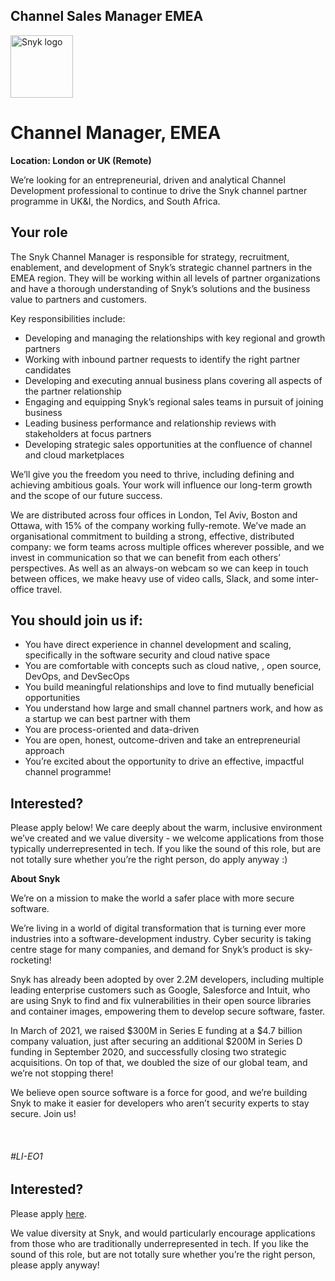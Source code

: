 Channel Sales Manager EMEA
---

<img src="https://res.cloudinary.com/snyk/image/upload/v1537345894/press-kit/brand/logo-black.png" width="100" alt="Snyk logo" />

<h1><strong>Channel Manager, EMEA</strong></h1>
<p><strong>Location: London or UK (Remote)&nbsp;</strong></p>
<p><span style="font-weight: 400;">We’re looking for an entrepreneurial, driven and analytical Channel Development professional to continue to drive the Snyk channel partner programme in UK&amp;I, the Nordics, and South Africa.</span></p>
<h2><strong>Your role</strong></h2>
<p><span style="font-weight: 400;">The Snyk Channel Manager is responsible for strategy, recruitment, enablement, and development of Snyk’s strategic channel partners in the EMEA region. They will be working within all levels of partner organizations and have a thorough understanding of Snyk’s solutions and the business value to partners and customers.</span></p>
<p><span style="font-weight: 400;">Key responsibilities include:</span></p>
<ul>
<li style="font-weight: 400;"><span style="font-weight: 400;">Developing and managing the relationships with key regional and growth partners</span></li>
<li style="font-weight: 400;"><span style="font-weight: 400;">Working with inbound partner requests to identify the right partner candidates</span></li>
<li style="font-weight: 400;"><span style="font-weight: 400;">Developing and executing annual business plans covering all aspects of the partner relationship</span></li>
<li style="font-weight: 400;"><span style="font-weight: 400;">Engaging and equipping Snyk’s regional sales teams in pursuit of joining business</span></li>
<li style="font-weight: 400;"><span style="font-weight: 400;">Leading business performance and relationship reviews with stakeholders at focus partners</span></li>
<li style="font-weight: 400;"><span style="font-weight: 400;">Developing strategic sales opportunities at the confluence of channel and cloud marketplaces</span></li>
</ul>
<p><span style="font-weight: 400;">We’ll give you the freedom you need to thrive, including defining and achieving ambitious goals. Your work will influence our long-term growth and the scope of our future success.</span></p>
<p><span style="font-weight: 400;">We are distributed across four offices in London, Tel Aviv, Boston and Ottawa, with 15% of the company working fully-remote. We’ve made an organisational commitment to building a strong, effective, distributed company: we form teams across multiple offices wherever possible, and we invest in communication so that we can benefit from each others’ perspectives. As well as an always-on webcam so we can keep in touch between offices, we make heavy use of video calls, Slack, and some inter-office travel.</span></p>
<h2><strong>You should join us if:</strong></h2>
<ul>
<li style="font-weight: 400;"><span style="font-weight: 400;">You have direct experience in channel development and scaling, specifically in the software security and cloud native space</span></li>
<li style="font-weight: 400;"><span style="font-weight: 400;">You are comfortable with concepts such as cloud native, , open source, DevOps, and DevSecOps</span></li>
<li style="font-weight: 400;"><span style="font-weight: 400;">You build meaningful relationships and love to find mutually beneficial opportunities</span></li>
<li style="font-weight: 400;"><span style="font-weight: 400;">You understand how large and small channel partners work, and how as a startup we can best partner with them</span></li>
<li style="font-weight: 400;"><span style="font-weight: 400;">You are process-oriented and data-driven</span></li>
<li style="font-weight: 400;"><span style="font-weight: 400;">You are open, honest, outcome-driven and take an entrepreneurial approach</span></li>
<li style="font-weight: 400;"><span style="font-weight: 400;">You’re excited about the opportunity to drive an effective, impactful channel programme!</span></li>
</ul>
<h2><strong>Interested?</strong></h2>
<p><span style="font-weight: 400;">Please apply below! We care deeply about the warm, inclusive environment we’ve created and we value diversity - we welcome applications from those typically underrepresented in tech. If you like the sound of this role, but are not totally sure whether you’re the right person, do apply anyway :)</span></p>
<p><strong>About Snyk</strong></p>
<p>We’re on a mission to make the world a safer place with more secure software.</p>
<p>We’re living in a world of digital transformation that is turning ever more industries into a software-development industry. Cyber security is taking centre stage for many companies, and demand for Snyk’s product is sky-rocketing!</p>
<p>Snyk has already been adopted by over 2.2M developers, including multiple leading enterprise customers such as Google, Salesforce and Intuit, who are using Snyk to find and fix vulnerabilities in their open source libraries and container images, empowering them to develop secure software, faster.</p>
<p>In March of 2021, we raised $300M in Series E funding at a $4.7 billion company valuation, just after securing an additional $200M in Series D funding in September 2020, and successfully closing two strategic acquisitions. On top of that, we doubled the size of our global team, and we’re not stopping there!</p>
<p>We believe open source software is a force for good, and we’re building Snyk to make it easier for developers who aren’t security experts to stay secure. Join us!</p>
<p><span style="font-weight: 400;">&nbsp;</span></p>
<h6><em><span style="font-weight: 400;">#LI-EO1</span></em></h6>

Interested?
---

Please apply [here](https://boards.greenhouse.io/snyk/jobs/4491295002#app).

We value diversity at Snyk, and would particularly encourage applications from those who are traditionally underrepresented in tech.
If you like the sound of this role, but are not totally sure whether you’re the right person, please apply anyway!
